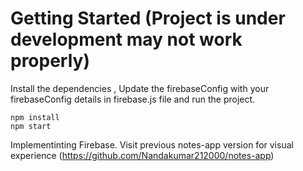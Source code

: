 # Getting Started (Project is under development may not work properly)
Install the dependencies , Update the firebaseConfig with your firebaseConfig details in firebase.js file and run the project.
```
npm install
npm start
```

Implementinting Firebase.
Visit previous notes-app version for visual experience (https://github.com/Nandakumar212000/notes-app)

